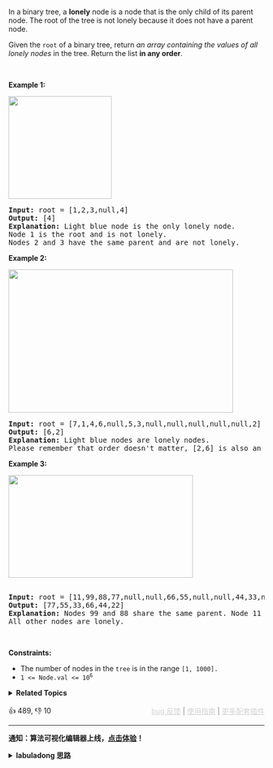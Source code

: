 <p>In a binary tree, a <strong>lonely</strong> node is a node that is the only child of its parent node. The root of the tree is not lonely because it does not have a parent node.</p>

<p>Given the <code>root</code> of a binary tree, return <em>an array containing the values of all lonely nodes</em> in the tree. Return the list <strong>in any order</strong>.</p>

<p>&nbsp;</p> 
<p><strong class="example">Example 1:</strong></p> 
<img alt="" src="https://assets.leetcode.com/uploads/2020/06/03/e1.png" style="width: 203px; height: 202px;" /> 
<pre>
<strong>Input:</strong> root = [1,2,3,null,4]
<strong>Output:</strong> [4]
<strong>Explanation:</strong> Light blue node is the only lonely node.
Node 1 is the root and is not lonely.
Nodes 2 and 3 have the same parent and are not lonely.
</pre>

<p><strong class="example">Example 2:</strong></p> 
<img alt="" src="https://assets.leetcode.com/uploads/2020/06/03/e2.png" style="width: 442px; height: 282px;" /> 
<pre>
<strong>Input:</strong> root = [7,1,4,6,null,5,3,null,null,null,null,null,2]
<strong>Output:</strong> [6,2]
<strong>Explanation:</strong> Light blue nodes are lonely nodes.
Please remember that order doesn't matter, [2,6] is also an acceptable answer.
</pre>

<p><strong class="example">Example 3:</strong></p> 
<img alt="" src="https://assets.leetcode.com/uploads/2020/06/03/tree.png" style="width: 363px; height: 202px;" /> 
<pre>
<strong>
Input:</strong> root = [11,99,88,77,null,null,66,55,null,null,44,33,null,null,22]
<strong>Output:</strong> [77,55,33,66,44,22]
<strong>Explanation:</strong> Nodes 99 and 88 share the same parent. Node 11 is the root.
All other nodes are lonely.
</pre>

<p>&nbsp;</p> 
<p><strong>Constraints:</strong></p>

<ul> 
 <li>The number of nodes in the <code>tree</code> is in the range <code>[1, 1000].</code></li> 
 <li><code>1 &lt;= Node.val &lt;= 10<sup>6</sup></code></li> 
</ul>

<details><summary><strong>Related Topics</strong></summary>Tree | Depth-First Search | Breadth-First Search | Binary Tree</details><br>

<div>👍 489, 👎 10<span style='float: right;'><span style='color: gray;'><a href='https://github.com/labuladong/fucking-algorithm/discussions/939' target='_blank' style='color: lightgray;text-decoration: underline;'>bug 反馈</a> | <a href='https://labuladong.gitee.io/article/fname.html?fname=jb插件简介' target='_blank' style='color: lightgray;text-decoration: underline;'>使用指南</a> | <a href='https://labuladong.online/algo/images/others/%E5%85%A8%E5%AE%B6%E6%A1%B6.jpg' target='_blank' style='color: lightgray;text-decoration: underline;'>更多配套插件</a></span></span></div>

<div id="labuladong"><hr>

**通知：算法可视化编辑器上线，[点击体验](https://labuladong.online/algo/intro/visualize/)！**

<details><summary><strong>labuladong 思路</strong></summary>

<!-- vip -->
<!-- i_63956417e4b02685a425cc0d -->

本题思路为 labuladong 网站会员专属，请 [点击这里](https://labuladong.online/algo/intro/site-vip/) 购买会员并查看各个插件的解锁方法。

若之前已经购买会员并成功解锁，现在却突然出现这个问题，请尝试重新手动刷新插件数据，操作方法见 [这里](https://labuladong.online/algo/intro/site-vip/)。

若依然无法解决问题，可以在 [会员购买页](https://labuladong.online/algo/intro/site-vip/) 文末加我微信直接反馈，如是 bug 我会立即修复。</details>
</div>


